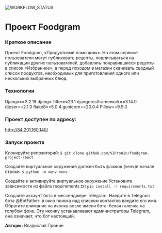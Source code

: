 ![WORKFLOW_STATUS](https://github.com/VIPronin/foodgram-project-react/actions/workflows/yamdb_workflow.yml/badge.svg)

# Проект Foodgram

### Краткое описание

Проект Foodgram, «Продуктовый помощник». 
На этом сервисе пользователи могут публиковать рецепты, подписываться на публикации других пользователей, добавлять понравившиеся рецепты в список «Избранное», а перед походом в магазин скачивать сводный список продуктов, необходимых для приготовления одного или нескольких выбранных блюд.

### Технологии
Django==3.2.18
django-filter==23.1
djangorestframework==3.14.0
djoser==2.1.0
flake8==5.0.4
gunicorn==20.0.4
Pillow==9.5.0

### Проект доступен по адресу:
http://84.201.160.140/

### Запуск проекта
Клонируйте репозиторий: 
`$ git clone github.com/VIPronin/foodgram-project-react`

Создайте виртуальное окружение должен быть флажок (venv)в начале строки:
`$ python -m venv venv`

Создайте и активируйте виртуальное окружение Установите зависимости из файла requirements.txt
`pip install -r requirements.txt`

Создайте аккаунт бота в мессенджере Telegram: Найдите в Telegram бота @BotFather: в окно поиска над списком контактов введите его имя. Обратите внимание на иконку возле имени бота: белая галочка на голубом фоне. Эту иконку устанавливают администраторы Telegram, она означает, что бот настоящий.




**Авторы:**
Владислав Пронин

